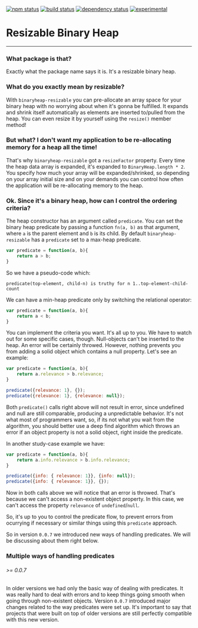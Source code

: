 [![npm status](http://img.shields.io/npm/v/binaryheap-resizable.svg)](https://www.npmjs.org/package/binaryheap-resizable)
[![build status](https://secure.travis-ci.org/rsalesc/binaryheap-resizable.svg)](http://travis-ci.org/rsalesc/binaryheap-resizable)
[![dependency status](https://david-dm.org/rsalesc/binaryheap-resizable.svg)](https://david-dm.org/rsalesc/binaryheap-resizable)
[![experimental](http://img.shields.io/badge/stability-experimental-DD5F0A.svg)](http://nodejs.org/api/documentation.html#documentation_stability_index)

# Resizable Binary Heap
---

### What package is that?

Exactly what the package name says it is. It's a resizable binary heap.

### What do you exactly mean by resizable?

With `binaryheap-resizable` you can pre-allocate an array space for your binary heap with no worrying about when it's gonna be fulfilled. It expands and shrink itself automatically as elements are inserted to/pulled from the heap. You can even resize it by yourself using the `resize()` member method!

### But what? I don't want my application to be re-allocating memory for a heap all the time!

That's why `binaryheap-resizable` got a `resizeFactor` property. Every time the heap data array is expanded, it's expanded to `BinaryHeap.length * 2`. You specify how much your array will be expanded/shrinked, so depending on your array initial size and on your demands you can control how often the application will be re-allocating memory to the heap.

### Ok. Since it's a binary heap, how can I control the ordering criteria?

The heap constructor has an argument called `predicate`. You can set the binary heap predicate by passing a function `fn(a, b)` as that argument, where `a` is the parent element and `b` is its child. By default `binaryheap-resizable` has a `predicate` set to a max-heap predicate.

```javascript
var predicate = function(a, b){
    return a > b;
}
```
So we have a pseudo-code which:

```
predicate(top-element, child-n) is truthy for n 1..top-element-child-count
```

We can have a min-heap predicate only by switching the relational operator:
```javascript
var predicate = function(a, b){
    return a < b;
}
```

You can implement the criteria you want. It's all up to you. We have to watch out for some specific cases, though. Null-objects can't be inserted to the heap. An error will be certainly throwed. However, nothing prevents you from adding a solid object which contains a null property. Let's see an example:

```javascript
var predicate = function(a, b){
    return a.relevance > b.relevance;
}

predicate({relevance: 1}, {});
predicate({relevance: 1}, {relevance: null});
```

Both `predicate()` calls right above will not result in error, since undefined and null are still comparable, producing a unpredictable behavior. It's not what most of programmers want, so, if its not what you wait from the algorithm, you should better use a deep find algorithm which throws an error if an object property is not a solid object, right inside the predicate.

In another study-case example we have:

```javascript
var predicate = function(a, b){
    return a.info.relevance > b.info.relevance;
}

predicate({info: { relevance: 1}}, {info: null});
predicate({info: { relevance: 1}}, {});
```

Now in both calls above we will notice that an error is throwed. That's because we can't access a non-existent object property. In this case, we can't access the property `relevance` of `undefined`/`null`.

So, it's up to you to control the predicate flow, to prevent errors from ocurrying if necessary or similar things using this `predicate` approach.

So in version `0.0.7` we introduced new ways of handling predicates. We will be discussing about them right below.

### Multiple ways of handling predicates
###### *>= 0.0.7*

In older versions we had only the basic way of dealing with predicates. It was really hard to deal with errors and to keep things going smooth when going through non-existent objects. Version `0.0.7` introduced major changes related to the way predicates were set up. It's important to say that projects that were built on top of older versions are still perfectly compatible with this new version.


